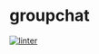 # groupchat
[![linter](https://github.com/Digital-Ibraheem/groupchat/workflows/linter/badge.svg)](https://github.com/marketplace/actions/super-linter)
